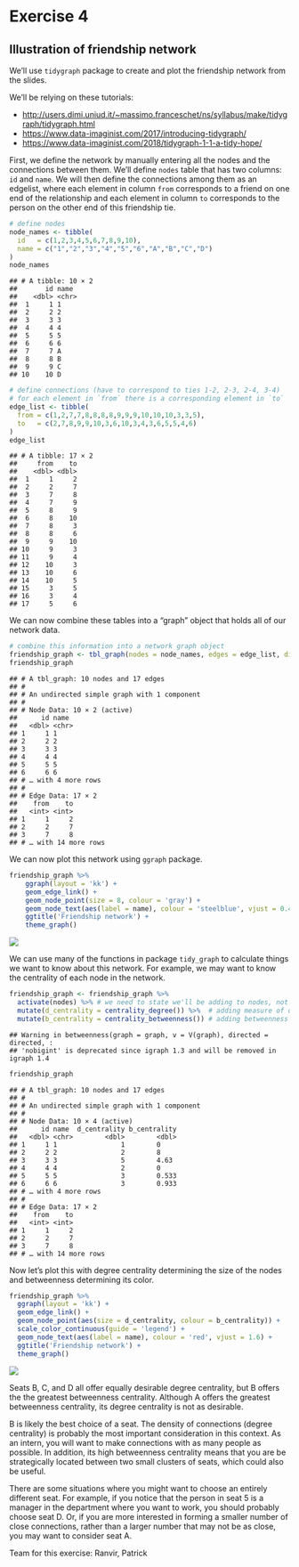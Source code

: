 Exercise 4
================

## Illustration of friendship network

We’ll use `tidygraph` package to create and plot the friendship network
from the slides.

We’ll be relying on these tutorials:

-   <http://users.dimi.uniud.it/~massimo.franceschet/ns/syllabus/make/tidygraph/tidygraph.html>
-   <https://www.data-imaginist.com/2017/introducing-tidygraph/>
-   <https://www.data-imaginist.com/2018/tidygraph-1-1-a-tidy-hope/>

First, we define the network by manually entering all the nodes and the
connections between them. We’ll define `nodes` table that has two
columns: `id` and `name`. We will then define the connections among them
as an edgelist, where each element in column `from` corresponds to a
friend on one end of the relationship and each element in column `to`
corresponds to the person on the other end of this friendship tie.

``` r
# define nodes
node_names <- tibble(
  id   = c(1,2,3,4,5,6,7,8,9,10),
  name = c("1","2","3","4","5","6","A","B","C","D")
)
node_names
```

    ## # A tibble: 10 × 2
    ##       id name 
    ##    <dbl> <chr>
    ##  1     1 1    
    ##  2     2 2    
    ##  3     3 3    
    ##  4     4 4    
    ##  5     5 5    
    ##  6     6 6    
    ##  7     7 A    
    ##  8     8 B    
    ##  9     9 C    
    ## 10    10 D

``` r
# define connections (have to correspond to ties 1-2, 2-3, 2-4, 3-4)
# for each element in `from` there is a corresponding element in `to`
edge_list <- tibble(
  from = c(1,2,7,7,8,8,8,8,9,9,9,10,10,10,3,3,5),
  to   = c(2,7,8,9,9,10,3,6,10,3,4,3,6,5,5,4,6)
)
edge_list
```

    ## # A tibble: 17 × 2
    ##     from    to
    ##    <dbl> <dbl>
    ##  1     1     2
    ##  2     2     7
    ##  3     7     8
    ##  4     7     9
    ##  5     8     9
    ##  6     8    10
    ##  7     8     3
    ##  8     8     6
    ##  9     9    10
    ## 10     9     3
    ## 11     9     4
    ## 12    10     3
    ## 13    10     6
    ## 14    10     5
    ## 15     3     5
    ## 16     3     4
    ## 17     5     6

We can now combine these tables into a “graph” object that holds all of
our network data.

``` r
# combine this information into a network graph object
friendship_graph <- tbl_graph(nodes = node_names, edges = edge_list, directed = FALSE)
friendship_graph
```

    ## # A tbl_graph: 10 nodes and 17 edges
    ## #
    ## # An undirected simple graph with 1 component
    ## #
    ## # Node Data: 10 × 2 (active)
    ##      id name 
    ##   <dbl> <chr>
    ## 1     1 1    
    ## 2     2 2    
    ## 3     3 3    
    ## 4     4 4    
    ## 5     5 5    
    ## 6     6 6    
    ## # … with 4 more rows
    ## #
    ## # Edge Data: 17 × 2
    ##    from    to
    ##   <int> <int>
    ## 1     1     2
    ## 2     2     7
    ## 3     7     8
    ## # … with 14 more rows

We can now plot this network using `ggraph` package.

``` r
friendship_graph %>% 
    ggraph(layout = 'kk') + 
    geom_edge_link() + 
    geom_node_point(size = 8, colour = 'gray') +
    geom_node_text(aes(label = name), colour = 'steelblue', vjust = 0.4) + 
    ggtitle('Friendship network') + 
    theme_graph()
```

![](Exercise-4_files/figure-gfm/plot-graph-1.png)<!-- -->

We can use many of the functions in package `tidy_graph` to calculate
things we want to know about this network. For example, we may want to
know the centrality of each node in the network.

``` r
friendship_graph <- friendship_graph %>% 
  activate(nodes) %>% # we need to state we'll be adding to nodes, not edges
  mutate(d_centrality = centrality_degree()) %>%  # adding measure of degree centrality
  mutate(b_centrality = centrality_betweenness()) # adding betweenness centrality
```

    ## Warning in betweenness(graph = graph, v = V(graph), directed = directed, :
    ## 'nobigint' is deprecated since igraph 1.3 and will be removed in igraph 1.4

``` r
friendship_graph
```

    ## # A tbl_graph: 10 nodes and 17 edges
    ## #
    ## # An undirected simple graph with 1 component
    ## #
    ## # Node Data: 10 × 4 (active)
    ##      id name  d_centrality b_centrality
    ##   <dbl> <chr>        <dbl>        <dbl>
    ## 1     1 1                1        0    
    ## 2     2 2                2        8    
    ## 3     3 3                5        4.63 
    ## 4     4 4                2        0    
    ## 5     5 5                3        0.533
    ## 6     6 6                3        0.933
    ## # … with 4 more rows
    ## #
    ## # Edge Data: 17 × 2
    ##    from    to
    ##   <int> <int>
    ## 1     1     2
    ## 2     2     7
    ## 3     7     8
    ## # … with 14 more rows

Now let’s plot this with degree centrality determining the size of the
nodes and betweenness determining its color.

``` r
friendship_graph %>% 
  ggraph(layout = 'kk') + 
  geom_edge_link() + 
  geom_node_point(aes(size = d_centrality, colour = b_centrality)) + 
  scale_color_continuous(guide = 'legend') +
  geom_node_text(aes(label = name), colour = 'red', vjust = 1.6) + 
  ggtitle('Friendship network') + 
  theme_graph()
```

![](Exercise-4_files/figure-gfm/plot-centrality-1.png)<!-- -->

Seats B, C, and D all offer equally desirable degree centrality, but B
offers the the greatest betweenness centrality. Although A offers the
greatest betweenness centrality, its degree centrality is not as
desirable.

B is likely the best choice of a seat. The density of connections
(degree centrality) is probably the most important consideration in this
context. As an intern, you will want to make connections with as many
people as possible. In addition, its high betweenness centrality means
that you are be strategically located between two small clusters of
seats, which could also be useful.

There are some situations where you might want to choose an entirely
different seat. For example, if you notice that the person in seat 5 is
a manager in the department where you want to work, you should probably
choose seat D. Or, if you are more interested in forming a smaller
number of close connections, rather than a larger number that may not be
as close, you may want to consider seat A.

Team for this exercise: Ranvir, Patrick
